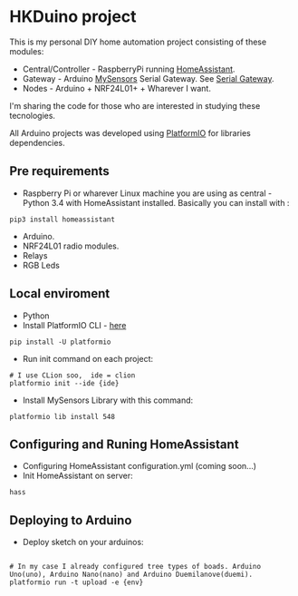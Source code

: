# HKDuino project
This is my personal DIY home automation project consisting of these modules:

* Central/Controller - RaspberryPi running [HomeAssistant](https://home-assistant.io/).
* Gateway - Arduino [MySensors](http://www.mysensors.org) Serial  Gateway. See [Serial Gateway](http://www.mysensors.org/build/serial_gateway).
* Nodes - Arduino + NRF24L01+ + Wharever I want.

I'm sharing the code for those who are interested in studying these tecnologies.

All Arduino projects was developed using [PlatformIO](http://platformio.org) for libraries dependencies. 

## Pre requirements
- Raspberry Pi or wharever Linux machine you are using as central - Python 3.4 with HomeAssistant installed. Basically you can install with :
```shell
pip3 install homeassistant
```
- Arduino.
- NRF24L01 radio modules.
- Relays
- RGB Leds

## Local enviroment
- Python 
- Install PlatformIO CLI - [here](http://docs.platformio.org/en/latest/installation.html) 
```shell
pip install -U platformio
```
- Run init command on each project:
```shell
# I use CLion soo,  ide = clion
platformio init --ide {ide}
```
- Install MySensors Library with this command:
```shell
platformio lib install 548
```

## Configuring and Runing HomeAssistant
- Configuring HomeAssistant configuration.yml (coming soon...)
- Init HomeAssistant on server:
```shell
hass
```

## Deploying to Arduino
- Deploy sketch on your arduinos:
```shell

# In my case I already configured tree types of boads. Arduino Uno(uno), Arduino Nano(nano) and Arduino Duemilanove(duemi).
platformio run -t upload -e {env}
``` 

